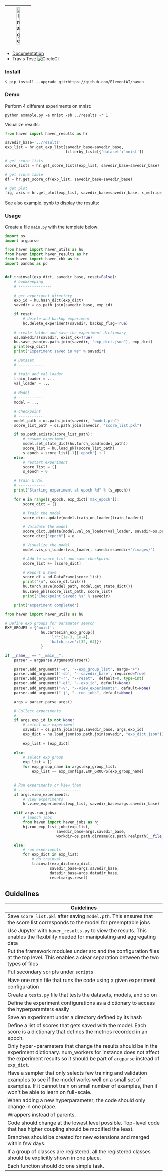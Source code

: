<table>
    <thead>
        <tr>
            <th style="text-align:center;"><img src="docs/images/haven_logo.png" width="40%" alt="Image"></th>
        </tr>
    </thead>
    <tbody>
    </tbody>
</table>


- [Documentation](https://haven.readthedocs.io/en/latest/py-modindex.html)  
- Travis Test: ![CircleCI](https://circleci.com/gh/ElementAI/haven.svg)

<!-- ![](docs/images/haven_logo.png){:height="50%" width="50%"} -->
### Install
```
$ pip install --upgrade git+https://github.com/ElementAI/haven
```

### Demo

Perform 4 different experiments on mnist:

```
python example.py -e mnist -sb ../results -r 1
```

Visualize results:

```python
from haven import haven_results as hr

savedir_base='../results'
exp_list = hr.get_exp_list(savedir_base=savedir_base, 
                           filterby_list=[{'dataset':'mnist'])

# get score lists
score_lists = hr.get_score_lists(exp_list, savedir_base=savedir_base)

# get score table
df = hr.get_score_df(exp_list, savedir_base=savedir_base)

# get plot
fig, axis = hr.get_plot(exp_list, savedir_base=savedir_base, x_metric='epoch', y_metric='train_loss', legend_list=['model'])
```

See also example.ipynb to display the results:



### Usage

Create a file `main.py` with the template below: 

```python
import os
import argparse

from haven import haven_utils as hu
from haven import haven_results as hr
from haven import haven_chk as hc
import pandas as pd


def trainval(exp_dict, savedir_base, reset=False):
    # bookkeeping
    # ---------------

    # get experiment directory
    exp_id = hu.hash_dict(exp_dict)
    savedir = os.path.join(savedir_base, exp_id)

    if reset:
        # delete and backup experiment
        hc.delete_experiment(savedir, backup_flag=True)
    
    # create folder and save the experiment dictionary
    os.makedirs(savedir, exist_ok=True)
    hu.save_json(os.path.join(savedir, "exp_dict.json"), exp_dict)
    print(exp_dict)
    print("Experiment saved in %s" % savedir)

    # Dataset
    # -----------

    # train and val loader
    train_loader = ...
    val_loader = ...
   
    # Model
    # -----------
    model = ...

    # Checkpoint
    # -----------
    model_path = os.path.join(savedir, "model.pth")
    score_list_path = os.path.join(savedir, "score_list.pkl")

    if os.path.exists(score_list_path):
        # resume experiment
        model.set_state_dict(hu.torch_load(model_path))
        score_list = hu.load_pkl(score_list_path)
        s_epoch = score_list[-1]['epoch'] + 1
    else:
        # restart experiment
        score_list = []
        s_epoch = 0

    # Train & Val
    # ------------
    print("Starting experiment at epoch %d" % (s_epoch))

    for e in range(s_epoch, exp_dict['max_epoch']):
        score_dict = {}

        # Train the model
        score_dict.update(model.train_on_loader(train_loader))

        # Validate the model
        score_dict.update(model.val_on_loader(val_loader, savedir=os.path.join(savedir_base, exp_dict['dataset']['name'])))
        score_dict["epoch"] = e

        # Visualize the model
        model.vis_on_loader(vis_loader, savedir=savedir+"/images/")

        # Add to score_list and save checkpoint
        score_list += [score_dict]

        # Report & Save
        score_df = pd.DataFrame(score_list)
        print("\n", score_df.tail())
        hu.torch_save(model_path, model.get_state_dict())
        hu.save_pkl(score_list_path, score_list)
        print("Checkpoint Saved: %s" % savedir)

    print('experiment completed')

from haven import haven_utils as hu

# Define exp groups for parameter search
EXP_GROUPS = {'mnist':
                hu.cartesian_exp_group({
                    'lr':[1e-3, 1e-4],
                    'batch_size':[32, 64]})
                }

if __name__ == "__main__":
    parser = argparse.ArgumentParser()

    parser.add_argument('-e', '--exp_group_list', nargs="+")
    parser.add_argument('-sb', '--savedir_base', required=True)
    parser.add_argument("-r", "--reset",  default=0, type=int)
    parser.add_argument("-ei", "--exp_id", default=None)
    parser.add_argument("-v", "--view_experiments", default=None)
    parser.add_argument("-j", "--run_jobs", default=None)

    args = parser.parse_args()

    # Collect experiments
    # -------------------
    if args.exp_id is not None:
        # select one experiment
        savedir = os.path.join(args.savedir_base, args.exp_id)
        exp_dict = hu.load_json(os.path.join(savedir, "exp_dict.json"))        
        
        exp_list = [exp_dict]
        
    else:
        # select exp group
        exp_list = []
        for exp_group_name in args.exp_group_list:
            exp_list += exp_configs.EXP_GROUPS[exp_group_name]


    # Run experiments or View them
    # ----------------------------
    if args.view_experiments:
        # view experiments
        hr.view_experiments(exp_list, savedir_base=args.savedir_base)

    elif args.run_jobs:
        # launch jobs
        from haven import haven_jobs as hj
        hj.run_exp_list_jobs(exp_list, 
                       savedir_base=args.savedir_base, 
                       workdir=os.path.dirname(os.path.realpath(__file__)))

    else:
        # run experiments
        for exp_dict in exp_list:
            # do trainval
            trainval(exp_dict=exp_dict,
                    savedir_base=args.savedir_base,
                    datadir_base=args.datadir_base,
                    reset=args.reset)
```

## Guidelines

|Guidelines  |
|--- |
|Save `score_list.pkl` after saving `model.pth`. This ensures that the score list corresponds to the model for preemptable jobs |
|Use Jupyter with `haven_results.py` to view the results. This enables the flexibility needed for manipulating and aggregating data |
|Put the framework modules under src and the configuration files at the top level. This enables a clear separation between the two types of files |
|Put secondary scripts under `scripts`   |
|Have one main file that runs the code using a given experiment configuration  |
|Create a `tests.py` file that tests the datasets, models, and so on   |
|Define the experiment configurations as a dictionary to access the hyperparamters easily |
|Save an experiment under a directory defined by its hash |
| Define a list of scores that gets saved with the model. Each score is a dictionary that defines the metrics recorded in an epoch.  |
| Only hyper-parameters that change the results should be in the experiment dictionary. num_workers for instance does not affect the experiment results so it should be part of `argparse` instead of `exp_dict`.  |
| Have a sampler that only selects few training and validation examples to see if the model works well on a small set of examples. If it cannot train on small number of examples, then it won't be able to learn on full-scale. |
| When adding a new hyperparameter, the code should only change in one place. |
| Wrappers instead of parents. |
| Code should change at the lowest level possible. Top-level code that has higher coupling should be modified the least. |
| Branches should be created for new extensions and merged within few days. |
| If a group of classes are registered, all the registered classes should be explicitly shown in one place. |
| Each function should do one simple task. |


